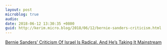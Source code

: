 ```yaml
---
layout: post
microblog: true
audio: 
date: 2018-06-12 13:30:35 +0800
guid: http://kerim.micro.blog/2018/06/12/bernie-sanders-criticism.html
---
```

[Bernie Sanders’ Criticism Of Israel Is Radical. And He’s Taking It Mainstream](https://forward.com/opinion/402885/bernie-sanders-criticism-of-israel-is-radical-and-hes-taking-it-mainstream/)

